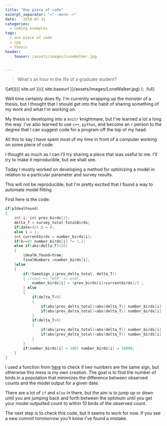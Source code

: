 ```yaml
---
title: "One piece of code"
excerpt_separator: "<!--more-->"
date:   2018-07-31
categories:
  - coding examples
tags:
  - one piece of code
  - cpp
  - thesis
header:
    teaser: /assets/images/LoneWalker.jpg


---
```


> What's an hour
> in the life of a graduate student?

![alt]({{ site.url }}{{ site.baseurl }}/assets/images/LoneWalker.jpg)
{: .full}

Well time certainly does fly. I'm currently wrapping up the monster of a thesis,
but I thought that I should get into the habit of sharing something of my work and
what I'm working on.

My thesis is developing into a `knitr` knightmare, but I've learned a lot a long the way.
I've also learned to use `c++`, `python`, and become an `r` person to the degree that I can
suggest code for a program off the top of my head.

All this to say I have spent most of my time in front of a computer working on some piece of code.

I thought as much as I can I'll try sharing a piece that was useful to me. I'll try to make it
reproducible, but we shall see.

Today I mostly worked on developing a method for optimizing a model in relation to a
particular parameter and survey results.

This will not be reproducible, but I'm pretty excited that I found a way to automate model fitting.

First here is the code:

```cpp
if(pIdealFound)
{
	int i; int prev_birds[2];
	delta_T = survey_total-totalBirds;
	if(date<42) i = 0;
	else i = 1;
	int currentbirds = number_birds[i];
	if(k==0) number_birds[i] *= 1.2;
	else if(abs(delta_T)<10)
	{
		idealN_found=true;
		finalNumbers =number_birds[i];
	}else
	{
		if(!SameSign_i(prev_delta_total, delta_T))
		{ //cout << "WTF" << endl;
			number_birds[i] = (prev_birds[i]+currentbirds)/2 ;
		} else
		{
			if(delta_T<0)
			{
				if(abs(prev_delta_total)>abs(delta_T)) number_birds[i] /=2;
				if(abs(prev_delta_total)<abs(delta_T)) number_birds[i] = prev_birds[i]/2;
			}
			if(delta_T>0)
			{
				if(abs(prev_delta_total)>abs(delta_T)) number_birds[i] *=2;
				if(abs(prev_delta_total)<abs(delta_T)) number_birds[i] = number_birds[i]*2;
			}
		}
		if(number_birds[i] < 100) number_birds[i] = 10000;
	}
}
```

I used a function from  [here](https://stackoverflow.com/questions/1284940/check-if-numbers-have-the-same-sign) to check if two numbers are the same sign, but otherwise this mess is my own creation. The goal is to find the number of birds in a population that minimizes the difference between observed counts and the model output for a given date.

There are a lot of `if` and `else` in there, but the aim is to jump up or down until you are jumping back and forth between the optimum until you get your model outputted count to within 10 birds of the observed count.

The next step is to check this code, but it seems to work for now. If you see a new commit tommorrow you'll know I've found a mistake.

